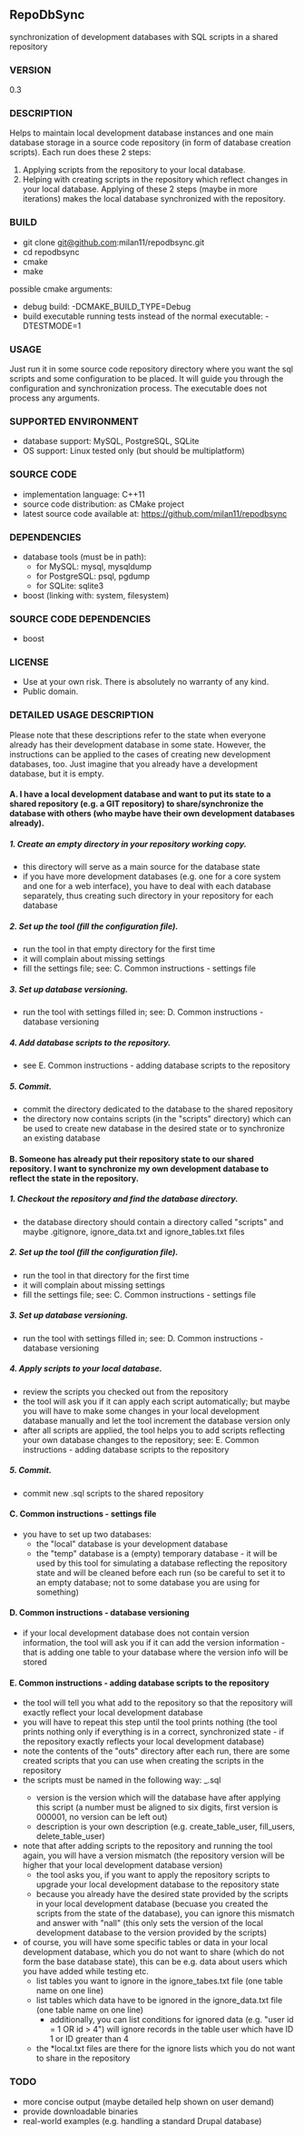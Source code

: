 ## RepoDbSync
synchronization of development databases with SQL scripts in a shared repository

### VERSION
0.3

### DESCRIPTION
Helps to maintain local development database instances and one main database storage in a source code repository (in form of database creation scripts).
Each run does these 2 steps:
1.  Applying scripts from the repository to your local database.
2.  Helping with creating scripts in the repository which reflect changes in your local database.
Applying of these 2 steps (maybe in more iterations) makes the local database synchronized with the repository.

### BUILD
* git clone git@github.com:milan11/repodbsync.git
* cd repodbsync
* cmake
* make

possible cmake arguments:
* debug build: -DCMAKE_BUILD_TYPE=Debug
* build executable running tests instead of the normal executable: -DTESTMODE=1

### USAGE
Just run it in some source code repository directory where you want the sql scripts and some configuration to be placed. It will guide you through the configuration and synchronization process.
The executable does not process any arguments.

### SUPPORTED ENVIRONMENT
* database support: MySQL, PostgreSQL, SQLite
* OS support: Linux tested only (but should be multiplatform)

### SOURCE CODE
* implementation language: C++11
* source code distribution: as CMake project
* latest source code available at: https://github.com/milan11/repodbsync

### DEPENDENCIES
* database tools (must be in path):
	* for MySQL: mysql, mysqldump
	* for PostgreSQL: psql, pgdump
	* for SQLite: sqlite3
* boost (linking with: system, filesystem)

### SOURCE CODE DEPENDENCIES
* boost

### LICENSE
* Use at your own risk. There is absolutely no warranty of any kind.
* Public domain.

### DETAILED USAGE DESCRIPTION
Please note that these descriptions refer to the state when everyone already has their development database in some state. However, the instructions can be applied to the cases of creating new development databases, too. Just imagine that you already have a development database, but it is empty.

#### A. I have a local development database and want to put its state to a shared repository (e.g. a GIT repository) to share/synchronize the database with others (who maybe have their own development databases already).

##### 1. Create an empty directory in your repository working copy.
* this directory will serve as a main source for the database state
* if you have more development databases (e.g. one for a core system and one for a web interface), you have to deal with each database separately, thus creating such directory in your repository for each database

##### 2. Set up the tool (fill the configuration file).
* run the tool in that empty directory for the first time
* it will complain about missing settings
* fill the settings file; see: C. Common instructions - settings file

##### 3. Set up database versioning.
* run the tool with settings filled in; see: D. Common instructions - database versioning

##### 4. Add database scripts to the repository.
* see E. Common instructions - adding database scripts to the repository

##### 5. Commit.
* commit the directory dedicated to the database to the shared repository
* the directory now contains scripts (in the "scripts" directory) which can be used to create new database in the desired state or to synchronize an existing database

#### B. Someone has already put their repository state to our shared repository. I want to synchronize my own development database to reflect the state in the repository.

##### 1. Checkout the repository and find the database directory.
* the database directory should contain a directory called "scripts" and maybe .gitignore, ignore\_data.txt and ignore\_tables.txt files

##### 2. Set up the tool (fill the configuration file).
* run the tool in that directory for the first time
* it will complain about missing settings
* fill the settings file; see: C. Common instructions - settings file

##### 3. Set up database versioning.
* run the tool with settings filled in; see: D. Common instructions - database versioning

##### 4. Apply scripts to your local database.
* review the scripts you checked out from the repository
* the tool will ask you if it can apply each script automatically; but maybe you will have to make some changes in your local development database manually and let the tool increment the database version only
* after all scripts are applied, the tool helps you to add scripts reflecting your own database changes to the repository; see: E. Common instructions - adding database scripts to the repository

##### 5. Commit.
* commit new .sql scripts to the shared repository

#### C. Common instructions - settings file
* you have to set up two databases:
	* the "local" database is your development database
	* the "temp" database is a (empty) temporary database - it will be used by this tool for simulating a database reflecting the repository state and will be cleaned before each run (so be careful to set it to an empty database; not to some database you are using for something)

#### D. Common instructions - database versioning
* if your local development database does not contain version information, the tool will ask you if it can add the version information - that is adding one table to your database where the version info will be stored

#### E. Common instructions - adding database scripts to the repository
* the tool will tell you what add to the repository so that the repository will exactly reflect your local development database
* you will have to repeat this step until the tool prints nothing (the tool prints nothing only if everything is in a correct, synchronized state - if the repository exactly reflects your local development database)
* note the contents of the "outs" directory after each run, there are some created scripts that you can use when creating the scripts in the repository
* the scripts must be named in the following way: <version>\_<description>.sql
	* version is the version which will the database have after applying this script (a number must be aligned to six digits, first version is 000001, no version can be left out)
	* description is your own description (e.g. create\_table\_user, fill\_users, delete\_table\_user)
* note that after adding scripts to the repository and running the tool again, you will have a version mismatch (the repository version will be higher that your local development database version)
	* the tool asks you, if you want to apply the repository scripts to upgrade your local development database to the repository state
	* because you already have the desired state provided by the scripts in your local development database (becuase you created the scripts from the state of the database), you can ignore this mismatch and answer with "nall" (this only sets the version of the local development database to the version provided by the scripts)
* of course, you will have some specific tables or data in your local development database, which you do not want to share (which do not form the base database state), this can be e.g. data about users which you have added while testing etc.
	* list tables you want to ignore in the ignore\_tabes.txt file (one table name on one line)
	* list tables which data have to be ignored in the ignore\_data.txt file (one table name on one line)
		* additionally, you can list conditions for ignored data (e.g. "user id = 1 OR id > 4") will ignore records in the table user which have ID 1 or ID greater than 4
	* the \*local.txt files are there for the ignore lists which you do not want to share in the repository

### TODO
* more concise output (maybe detailed help shown on user demand)
* provide downloadable binaries
* real-world examples (e.g. handling a standard Drupal database)
